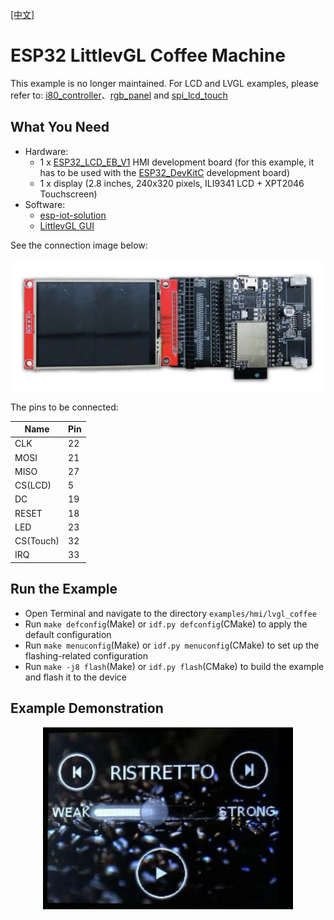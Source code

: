 [[中文]](./lvgl_coffee_cn.md)

# ESP32 LittlevGL Coffee Machine

This example is no longer maintained. For LCD and LVGL examples, please refer to: [i80_controller](https://github.com/espressif/esp-idf/tree/master/examples/peripherals/lcd/i80_controller)、[rgb_panel](https://github.com/espressif/esp-idf/tree/master/examples/peripherals/lcd/rgb_panel) and [spi_lcd_touch](https://github.com/espressif/esp-idf/tree/master/examples/peripherals/lcd/spi_lcd_touch)

## What You Need

- Hardware:
	* 1 x [ESP32\_LCD\_EB\_V1](https://docs.espressif.com/projects/esp-dev-kits/en/latest/esp32/esp32-lcdkit/index.html) HMI development board (for this example, it has to be used with the [ESP32_DevKitC](https://docs.espressif.com/projects/esp-idf/en/stable/hw-reference/modules-and-boards.html#esp32-devkitc-v4) development board)
	* 1 x display (2.8 inches, 240x320 pixels, ILI9341 LCD + XPT2046 Touchscreen)
- Software:
	* [esp-iot-solution](https://github.com/espressif/esp-iot-solution)
	* [LittlevGL GUI](https://lvgl.io/)

See the connection image below:

<div align="center"><img src="../../../docs/_static/hmi_solution/lcd_connect.jpg" width = "700" alt="lcd_connect" align=center /></div>

The pins to be connected:

Name | Pin
-------- | -----
CLK | 22
MOSI | 21
MISO | 27
CS(LCD) | 5
DC | 19
RESET | 18
LED | 23
CS(Touch) | 32
IRQ | 33

## Run the Example

- Open Terminal and navigate to the directory `examples/hmi/lvgl_coffee`
- Run `make defconfig`(Make) or `idf.py defconfig`(CMake) to apply the default configuration
- Run `make menuconfig`(Make) or `idf.py menuconfig`(CMake) to set up the flashing-related configuration
- Run `make -j8 flash`(Make) or `idf.py flash`(CMake) to build the example and flash it to the device

## Example Demonstration

<div align="center"><img src="../../../docs/_static/hmi_solution/littlevgl/lvgl_coffee.jpg" width = "400" alt="lvgl_coffee" align=center /></div>